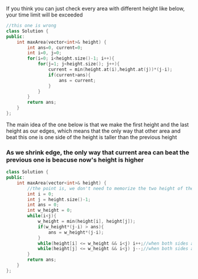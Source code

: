 If you think you can just check every area with different height like below, your time limit will be exceeded

```cpp
//this one is wrong
class Solution {
public:
    int maxArea(vector<int>& height) {
        int ans=0, current=0;
        int i=0, j=0;
        for(i=0; i<height.size()-1; i++){
            for(j=1; j<height.size(); j++){
                current = min(height.at(i),height.at(j))*(j-i);
                if(current>ans){
                    ans = current;
                }
            }
        }
        return ans;
    }
};
```

The main idea of the one below is that we make the first height and the last height as our edges,
which means that the only way that other area and beat this one is one side of the height is taller
than the previous height

### As we shrink edge, the only way that current area can beat the previous one is beacuse now's height is higher

```cpp
class Solution {
public:
    int maxArea(vector<int>& height) {
        //the point is, we don't need to memorize the two height of the final answer
        int i = 0;
        int j = height.size()-1;
        int ans = 0;
        int w_height = 0;
        while(i<j){
            w_height = min(height[i], height[j]);
            if(w_height*(j-i) > ans){
                ans = w_height*(j-i);
            }
            while(height[i] <= w_height && i<j) i++;//when both sides are higher than w_height, we stop and calculate if the height beat edge
            while(height[j] <= w_height && i<j) j--;//when both sides are higher than w_height, we stop and calculate if the height beat edge
        }
        return ans;
    }
};
```